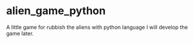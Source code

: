# alien_game_python
A little game for rubbish the aliens with python language
I will develop the game later.
